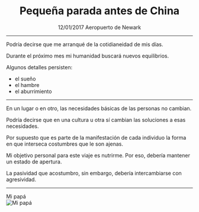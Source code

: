 # <center>Pequeña parada antes de China</center>

<center>
12/01/2017  
Aeropuerto de Newark
</center>

---

Podría decirse que me arranqué de la cotidianeidad de mis días.  

Durante el próximo mes mi humanidad buscará nuevos equilibrios.  

Algunos detalles persisten:

- el sueño
- el hambre
- el aburrimiento

---

En un lugar o en otro, las necesidades básicas de las personas no cambian.  

Podría decirse que en una cultura u otra sí cambian las soluciones a esas necesidades.  

Por supuesto que es parte de la manifestación de cada individuo la forma en que interseca costumbres que le son ajenas.  

Mi objetivo personal para este viaje es nutrirme. Por eso, debería mantener un estado de apertura.  

La pasividad que acostumbro, sin embargo, debería intercambiarse con agresividad.

---

<div class="swiper my-carousel">
  <div class="swiper-wrapper">
    <div class="swiper-slide">
        <div class="slide-title">Mi papá</div>
        <img src="/china-diary/imgs/LD001.jpg" alt="Mi papá">
    </div>
  </div>
  <div class="swiper-pagination"></div>
  <div class="swiper-button-prev"></div>
  <div class="swiper-button-next"></div>
</div>
